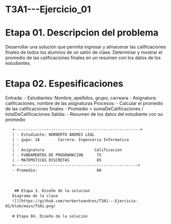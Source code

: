 # T3A1---Ejercicio_01

# Etapa 01. Descripcion del problema
Desarrollar una solución que permita ingresar y almacenar las calificaciones finales de todos los alumnos de un salón de clase. Determinar y mostrar el promedio de las calificaciones finales en un resumen con los datos de los estudiantes.

# Etapa 02. Espesificaciones 
Entrada:
       - Estudiantes: Nombre, apellidos, grupo, carreara
       - Asignatura: calificaciones, nombre de las asignaturas
Procesos:
       - Calcular el promedio de las calificaciones finales 
       - Promedio = sumaDeCalificaciones / totalDeCalificaciones
 Salida: 
       - Resumen de los datos del estudiante con su promedio 
       
       +-------------------------------------------------------+
       | - Estudiante: NORNERTO ANDRES LEAL 
       | - gupo: 1A        Carrera: Ingenieria Informatica 
       | - 
       | - Asignatura                      Calificacion        
       | - FUNDAMENTOS DE PROGRAMACION      75
       | - MATEMSTICAS DISCRETAS            85
       +------------------------------------------------------+
       - Promedio:                          80
       
       
       
        ## Etapa 3. Diseño de la solucion 
       Diagrama de la clase 
       ![](https://github.com/norbertoandres/T3A1---Ejercicio-01/blob/main/T3A1.png)
       
       # Etapa 04. Diseño de la solucion 
       
       
